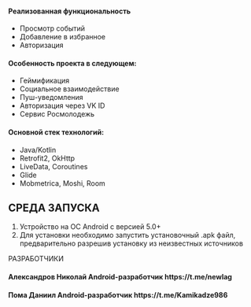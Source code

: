 <p align="center">

<h4>Реализованная функциональность</h4>
<ul>
    <li>Просмотр событий</li>
    <li>Добавление в избранное</li>
    <li>Авторизация</li>
</ul> 
<h4>Особенность проекта в следующем:</h4>
<ul>
 <li>Геймификация</li>
 <li>Социальное взаимодействие</li>
 <li>Пуш-уведомления</li>  
 <li>Авторизация через VK ID</li>
 <li>Сервис Росмолодежь</li>
 </ul>
<h4>Основной стек технологий:</h4>
<ul>
    <li>Java/Kotlin</li>
	<li>Retrofit2, OkHttp</li>
	<li>LiveData, Coroutines</li>
	<li>Glide</li>
	<li>Mobmetrica, Moshi, Room</li>
 </ul>





СРЕДА ЗАПУСКА
------------
1) Устройство на ОС Android с версией 5.0+
2) Для установки необходимо запустить установочный .apk файл, предварительно разрешив установку из неизвестных источников


РАЗРАБОТЧИКИ

<h4>Александров Николай Android-разработчик https://t.me/newlag </h4>
<h4>Пома Даниил Android-разработчик https://t.me/Kamikadze986 </h4>
